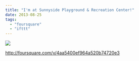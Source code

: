 ```yaml
---
title: "I'm at Sunnyside Playground & Recreation Center!"
date: 2013-08-25
tags: 
  - "foursquare"
  - "ifttt"
---
```


![](images/staticmap?center=37.73376154432517,-122.44820285394135&zoom=16&size=710x440&maptype=roadmap&sensor=false&markers=color:red%7C37.73376154432517,-122.44820285394135)  
  
http://foursquare.com/v/4aa5400ef964a520b74720e3
